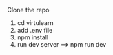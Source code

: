 Clone the repo

1. cd virtulearn
2. add .env file 
3. npm install
4. run dev server
          ==> npm run dev

